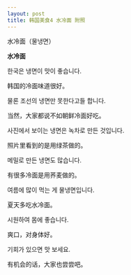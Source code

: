 ```yaml
---
layout: post
title: 韩国美食4 水冷面 附照
---
```


水冷面（물냉면）

[](/node/39)**水冷面**

한국은 냉면이 맛이 좋습니다.

韩国的冷面味道很好。

물론 조선의 냉면만 못한다고들 합니다.

当然，大家都说不如朝鲜冷面好吃。

사진에서 보이는 냉면은 녹차로 만든 것입니다.

照片里看到的是用绿茶做的。

메밀로 만든 냉면도 많습니다.

有很多冷面是用荞麦做的。

여름에 많이 먹는 게 물냉면입니다.

夏天多吃水冷面。

시원하여 몸에 좋습니다.

爽口，对身体好。

기회가 있으면 맛 보세요.

有机会的话，大家也尝尝吧。
